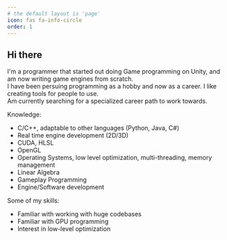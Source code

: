 ```yaml
---
# the default layout is 'page'
icon: fas fa-info-circle
order: 1
---
```


## Hi there
I'm a programmer that started out doing Game programming on Unity, and am now writing game engines from scratch.  
I have been persuing programming as a hobby and now as a career. I like creating tools for people to use.  
Am currently searching for a specialized career path to work towards.  

Knowledge:
- C/C++, adaptable to other languages (Python, Java, C#)
- Real time engine development (2D/3D)
- CUDA, HLSL
- OpenGL
- Operating Systems, low level optimization, multi-threading, memory management
- Linear Algebra
- Gameplay Programming
- Engine/Software development

Some of my skills:
- Familiar with working with huge codebases
- Familiar with GPU programming
- Interest in low-level optimization
